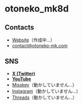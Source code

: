 # otoneko_mk8d
## Contacts
- [Website](https://otoneko-mk.com)（作成中...）
- [contact@otoneko-mk.com](https://mail.google.com/mail/u/0/?fs=1&tf=cm&source=mailto&to=contact@otoneko-mk.com)
## SNS
- [**X (Twitter)**](https://twitter.com/otnk_mk8d)
- [**YouTube**](https://youtube.com/@otnk_mk8d)
- [Misskey](https://misskey.io/@otnk_mk8d)（動かしていません...）
- [Instagram](https://instagram.com/otoneko_mk/)（動かしていません...）
- [Threads](https://threads.net/@otoneko_mk)（動かしていません...）
